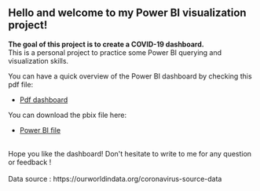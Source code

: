 ## Hello and welcome to my Power BI visualization project! 

**The goal of  this project is to create a COVID-19 dashboard.** <br>
This is a personal project to practice some Power BI querying and visualization skills. 

You can have a quick overview of the Power BI dashboard by checking this pdf file:
- <a href=https://github.com/Ashish-3/covid_viz_with_PBI/blob/main/Covid%20v1.0.pdf>  Pdf dashboard</a>

You can download the pbix file here:
- <a href=https://github.com/Ashish-3/covid_viz_with_PBI/blob/main/Covid%20v1.0.pbix>  Power BI file</a>

<br>
Hope you like the dashboard!
Don't hesitate to write to me for any question or feedback !

<br>
<br>
Data source : https://ourworldindata.org/coronavirus-source-data